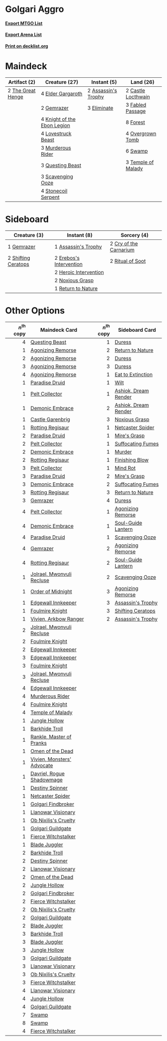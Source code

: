 # Golgari Aggro

#### [Export MTGO List](../collection/Golgari%20Aggro/Golgari%20Aggro.txt)
#### [Export Arena List](../collection/Golgari%20Aggro/Golgari%20Aggro_arena.txt)
#### [Print on decklist.org](http://decklist.org/?deckmain=2%09Assassin's%20Trophy%0A2%09Castle%20Locthwain%0A4%09Elder%20Gargaroth%0A3%09Eliminate%0A3%09Fabled%20Passage%0A8%09Forest%0A2%09Gemrazer%0A4%09Knight%20of%20the%20Ebon%20Legion%0A4%09Lovestruck%20Beast%0A3%09Murderous%20Rider%0A4%09Overgrown%20Tomb%0A3%09Questing%20Beast%0A3%09Scavenging%20Ooze%0A4%09Stonecoil%20Serpent%0A6%09Swamp%0A3%09Temple%20of%20Malady%0A2%09The%20Great%20Henge&deckside=1%09Assassin's%20Trophy%0A2%09Cry%20of%20the%20Carnarium%0A2%09Erebos's%20Intervention%0A1%09Gemrazer%0A2%09Heroic%20Intervention%0A2%09Noxious%20Grasp%0A1%09Return%20to%20Nature%0A2%09Ritual%20of%20Soot%0A2%09Shifting%20Ceratops)
# Maindeck

|                                        Artifact (2)                                        |                                            Creature (27)                                             |                                         Instant (5)                                          |                                          Land (26)                                          |
|--------------------------------------------------------------------------------------------|------------------------------------------------------------------------------------------------------|----------------------------------------------------------------------------------------------|---------------------------------------------------------------------------------------------|
|2 [The Great Henge](http://gatherer.wizards.com/Pages/Card/Details.aspx?multiverseid=473123)|4 [Elder Gargaroth](http://gatherer.wizards.com/Pages/Card/Details.aspx?multiverseid=485502)          |2 [Assassin's Trophy](http://gatherer.wizards.com/Pages/Card/Details.aspx?multiverseid=452902)|2 [Castle Locthwain](http://gatherer.wizards.com/Pages/Card/Details.aspx?multiverseid=473203)|
|                                                                                            |2 [Gemrazer](http://gatherer.wizards.com/Pages/Card/Details.aspx?multiverseid=479675)                 |3 [Eliminate](http://gatherer.wizards.com/Pages/Card/Details.aspx?multiverseid=485420)        |3 [Fabled Passage](http://gatherer.wizards.com/Pages/Card/Details.aspx?multiverseid=473206)  |
|                                                                                            |4 [Knight of the Ebon Legion](http://gatherer.wizards.com/Pages/Card/Details.aspx?multiverseid=466859)|                                                                                              |8 [Forest](http://gatherer.wizards.com/Pages/Card/Details.aspx?multiverseid=439860)          |
|                                                                                            |4 [Lovestruck Beast](http://gatherer.wizards.com/Pages/Card/Details.aspx?multiverseid=473127)         |                                                                                              |4 [Overgrown Tomb](http://gatherer.wizards.com/Pages/Card/Details.aspx?multiverseid=405103)  |
|                                                                                            |3 [Murderous Rider](http://gatherer.wizards.com/Pages/Card/Details.aspx?multiverseid=473059)          |                                                                                              |6 [Swamp](http://gatherer.wizards.com/Pages/Card/Details.aspx?multiverseid=439858)           |
|                                                                                            |3 [Questing Beast](http://gatherer.wizards.com/Pages/Card/Details.aspx?multiverseid=473133)           |                                                                                              |3 [Temple of Malady](http://gatherer.wizards.com/Pages/Card/Details.aspx?multiverseid=380515)|
|                                                                                            |3 [Scavenging Ooze](http://gatherer.wizards.com/Pages/Card/Details.aspx?multiverseid=420783)          |                                                                                              |                                                                                             |
|                                                                                            |4 [Stonecoil Serpent](http://gatherer.wizards.com/Pages/Card/Details.aspx?multiverseid=473197)        |                                                                                              |                                                                                             |


# Sideboard

|                                         Creature (3)                                         |                                           Instant (8)                                            |                                           Sorcery (4)                                           |
|----------------------------------------------------------------------------------------------|--------------------------------------------------------------------------------------------------|-------------------------------------------------------------------------------------------------|
|1 [Gemrazer](http://gatherer.wizards.com/Pages/Card/Details.aspx?multiverseid=479675)         |1 [Assassin's Trophy](http://gatherer.wizards.com/Pages/Card/Details.aspx?multiverseid=452902)    |2 [Cry of the Carnarium](http://gatherer.wizards.com/Pages/Card/Details.aspx?multiverseid=457214)|
|2 [Shifting Ceratops](http://gatherer.wizards.com/Pages/Card/Details.aspx?multiverseid=466948)|2 [Erebos's Intervention](http://gatherer.wizards.com/Pages/Card/Details.aspx?multiverseid=476345)|2 [Ritual of Soot](http://gatherer.wizards.com/Pages/Card/Details.aspx?multiverseid=452834)      |
|                                                                                              |2 [Heroic Intervention](http://gatherer.wizards.com/Pages/Card/Details.aspx?multiverseid=423776)  |                                                                                                 |
|                                                                                              |2 [Noxious Grasp](http://gatherer.wizards.com/Pages/Card/Details.aspx?multiverseid=466864)        |                                                                                                 |
|                                                                                              |1 [Return to Nature](http://gatherer.wizards.com/Pages/Card/Details.aspx?multiverseid=461102)     |                                                                                                 |


# Other Options

|*n*<sup>th</sup> copy|                                            Maindeck Card                                            |*n*<sup>th</sup> copy|                                        Sideboard Card                                         |
|--------------------:|-----------------------------------------------------------------------------------------------------|--------------------:|-----------------------------------------------------------------------------------------------|
|                    4|[Questing Beast](http://gatherer.wizards.com/Pages/Card/Details.aspx?multiverseid=473133)            |                    1|[Duress](http://gatherer.wizards.com/Pages/Card/Details.aspx?multiverseid=14557)               |
|                    1|[Agonizing Remorse](http://gatherer.wizards.com/Pages/Card/Details.aspx?multiverseid=476334)         |                    2|[Return to Nature](http://gatherer.wizards.com/Pages/Card/Details.aspx?multiverseid=461102)    |
|                    2|[Agonizing Remorse](http://gatherer.wizards.com/Pages/Card/Details.aspx?multiverseid=476334)         |                    2|[Duress](http://gatherer.wizards.com/Pages/Card/Details.aspx?multiverseid=14557)               |
|                    3|[Agonizing Remorse](http://gatherer.wizards.com/Pages/Card/Details.aspx?multiverseid=476334)         |                    3|[Duress](http://gatherer.wizards.com/Pages/Card/Details.aspx?multiverseid=14557)               |
|                    4|[Agonizing Remorse](http://gatherer.wizards.com/Pages/Card/Details.aspx?multiverseid=476334)         |                    1|[Eat to Extinction](http://gatherer.wizards.com/Pages/Card/Details.aspx?multiverseid=476341)   |
|                    1|[Paradise Druid](http://gatherer.wizards.com/Pages/Card/Details.aspx?multiverseid=461098)            |                    1|[Wilt](http://gatherer.wizards.com/Pages/Card/Details.aspx?multiverseid=479696)                |
|                    1|[Pelt Collector](http://gatherer.wizards.com/Pages/Card/Details.aspx?multiverseid=452891)            |                    1|[Ashiok, Dream Render](http://gatherer.wizards.com/Pages/Card/Details.aspx?multiverseid=461155)|
|                    1|[Demonic Embrace](http://gatherer.wizards.com/Pages/Card/Details.aspx?multiverseid=488255)           |                    2|[Ashiok, Dream Render](http://gatherer.wizards.com/Pages/Card/Details.aspx?multiverseid=461155)|
|                    1|[Castle Garenbrig](http://gatherer.wizards.com/Pages/Card/Details.aspx?multiverseid=473202)          |                    3|[Noxious Grasp](http://gatherer.wizards.com/Pages/Card/Details.aspx?multiverseid=466864)       |
|                    1|[Rotting Regisaur](http://gatherer.wizards.com/Pages/Card/Details.aspx?multiverseid=466865)          |                    1|[Netcaster Spider](http://gatherer.wizards.com/Pages/Card/Details.aspx?multiverseid=416945)    |
|                    2|[Paradise Druid](http://gatherer.wizards.com/Pages/Card/Details.aspx?multiverseid=461098)            |                    1|[Mire's Grasp](http://gatherer.wizards.com/Pages/Card/Details.aspx?multiverseid=476357)        |
|                    2|[Pelt Collector](http://gatherer.wizards.com/Pages/Card/Details.aspx?multiverseid=452891)            |                    1|[Suffocating Fumes](http://gatherer.wizards.com/Pages/Card/Details.aspx?multiverseid=479620)   |
|                    2|[Demonic Embrace](http://gatherer.wizards.com/Pages/Card/Details.aspx?multiverseid=488255)           |                    1|[Murder](http://gatherer.wizards.com/Pages/Card/Details.aspx?multiverseid=442087)              |
|                    2|[Rotting Regisaur](http://gatherer.wizards.com/Pages/Card/Details.aspx?multiverseid=466865)          |                    1|[Finishing Blow](http://gatherer.wizards.com/Pages/Card/Details.aspx?multiverseid=485422)      |
|                    3|[Pelt Collector](http://gatherer.wizards.com/Pages/Card/Details.aspx?multiverseid=452891)            |                    1|[Mind Rot](http://gatherer.wizards.com/Pages/Card/Details.aspx?multiverseid=129645)            |
|                    3|[Paradise Druid](http://gatherer.wizards.com/Pages/Card/Details.aspx?multiverseid=461098)            |                    2|[Mire's Grasp](http://gatherer.wizards.com/Pages/Card/Details.aspx?multiverseid=476357)        |
|                    3|[Demonic Embrace](http://gatherer.wizards.com/Pages/Card/Details.aspx?multiverseid=488255)           |                    2|[Suffocating Fumes](http://gatherer.wizards.com/Pages/Card/Details.aspx?multiverseid=479620)   |
|                    3|[Rotting Regisaur](http://gatherer.wizards.com/Pages/Card/Details.aspx?multiverseid=466865)          |                    3|[Return to Nature](http://gatherer.wizards.com/Pages/Card/Details.aspx?multiverseid=461102)    |
|                    3|[Gemrazer](http://gatherer.wizards.com/Pages/Card/Details.aspx?multiverseid=479675)                  |                    4|[Duress](http://gatherer.wizards.com/Pages/Card/Details.aspx?multiverseid=14557)               |
|                    4|[Pelt Collector](http://gatherer.wizards.com/Pages/Card/Details.aspx?multiverseid=452891)            |                    1|[Agonizing Remorse](http://gatherer.wizards.com/Pages/Card/Details.aspx?multiverseid=476334)   |
|                    4|[Demonic Embrace](http://gatherer.wizards.com/Pages/Card/Details.aspx?multiverseid=488255)           |                    1|[Soul-Guide Lantern](http://gatherer.wizards.com/Pages/Card/Details.aspx?multiverseid=476488)  |
|                    4|[Paradise Druid](http://gatherer.wizards.com/Pages/Card/Details.aspx?multiverseid=461098)            |                    1|[Scavenging Ooze](http://gatherer.wizards.com/Pages/Card/Details.aspx?multiverseid=420783)     |
|                    4|[Gemrazer](http://gatherer.wizards.com/Pages/Card/Details.aspx?multiverseid=479675)                  |                    2|[Agonizing Remorse](http://gatherer.wizards.com/Pages/Card/Details.aspx?multiverseid=476334)   |
|                    4|[Rotting Regisaur](http://gatherer.wizards.com/Pages/Card/Details.aspx?multiverseid=466865)          |                    2|[Soul-Guide Lantern](http://gatherer.wizards.com/Pages/Card/Details.aspx?multiverseid=476488)  |
|                    1|[Jolrael, Mwonvuli Recluse](http://gatherer.wizards.com/Pages/Card/Details.aspx?multiverseid=485514) |                    2|[Scavenging Ooze](http://gatherer.wizards.com/Pages/Card/Details.aspx?multiverseid=420783)     |
|                    1|[Order of Midnight](http://gatherer.wizards.com/Pages/Card/Details.aspx?multiverseid=473061)         |                    3|[Agonizing Remorse](http://gatherer.wizards.com/Pages/Card/Details.aspx?multiverseid=476334)   |
|                    1|[Edgewall Innkeeper](http://gatherer.wizards.com/Pages/Card/Details.aspx?multiverseid=473113)        |                    3|[Assassin's Trophy](http://gatherer.wizards.com/Pages/Card/Details.aspx?multiverseid=452902)   |
|                    1|[Foulmire Knight](http://gatherer.wizards.com/Pages/Card/Details.aspx?multiverseid=473052)           |                    3|[Shifting Ceratops](http://gatherer.wizards.com/Pages/Card/Details.aspx?multiverseid=466948)   |
|                    1|[Vivien, Arkbow Ranger](http://gatherer.wizards.com/Pages/Card/Details.aspx?multiverseid=466953)     |                    2|[Assassin's Trophy](http://gatherer.wizards.com/Pages/Card/Details.aspx?multiverseid=452902)   |
|                    2|[Jolrael, Mwonvuli Recluse](http://gatherer.wizards.com/Pages/Card/Details.aspx?multiverseid=485514) |                     |                                                                                               |
|                    2|[Foulmire Knight](http://gatherer.wizards.com/Pages/Card/Details.aspx?multiverseid=473052)           |                     |                                                                                               |
|                    2|[Edgewall Innkeeper](http://gatherer.wizards.com/Pages/Card/Details.aspx?multiverseid=473113)        |                     |                                                                                               |
|                    3|[Edgewall Innkeeper](http://gatherer.wizards.com/Pages/Card/Details.aspx?multiverseid=473113)        |                     |                                                                                               |
|                    3|[Foulmire Knight](http://gatherer.wizards.com/Pages/Card/Details.aspx?multiverseid=473052)           |                     |                                                                                               |
|                    3|[Jolrael, Mwonvuli Recluse](http://gatherer.wizards.com/Pages/Card/Details.aspx?multiverseid=485514) |                     |                                                                                               |
|                    4|[Edgewall Innkeeper](http://gatherer.wizards.com/Pages/Card/Details.aspx?multiverseid=473113)        |                     |                                                                                               |
|                    4|[Murderous Rider](http://gatherer.wizards.com/Pages/Card/Details.aspx?multiverseid=473059)           |                     |                                                                                               |
|                    4|[Foulmire Knight](http://gatherer.wizards.com/Pages/Card/Details.aspx?multiverseid=473052)           |                     |                                                                                               |
|                    4|[Temple of Malady](http://gatherer.wizards.com/Pages/Card/Details.aspx?multiverseid=380515)          |                     |                                                                                               |
|                    1|[Jungle Hollow](http://gatherer.wizards.com/Pages/Card/Details.aspx?multiverseid=405273)             |                     |                                                                                               |
|                    1|[Barkhide Troll](http://gatherer.wizards.com/Pages/Card/Details.aspx?multiverseid=466919)            |                     |                                                                                               |
|                    1|[Rankle, Master of Pranks](http://gatherer.wizards.com/Pages/Card/Details.aspx?multiverseid=473063)  |                     |                                                                                               |
|                    1|[Omen of the Dead](http://gatherer.wizards.com/Pages/Card/Details.aspx?multiverseid=476361)          |                     |                                                                                               |
|                    1|[Vivien, Monsters' Advocate](http://gatherer.wizards.com/Pages/Card/Details.aspx?multiverseid=479695)|                     |                                                                                               |
|                    1|[Davriel, Rogue Shadowmage](http://gatherer.wizards.com/Pages/Card/Details.aspx?multiverseid=461010) |                     |                                                                                               |
|                    1|[Destiny Spinner](http://gatherer.wizards.com/Pages/Card/Details.aspx?multiverseid=476419)           |                     |                                                                                               |
|                    1|[Netcaster Spider](http://gatherer.wizards.com/Pages/Card/Details.aspx?multiverseid=416945)          |                     |                                                                                               |
|                    1|[Golgari Findbroker](http://gatherer.wizards.com/Pages/Card/Details.aspx?multiverseid=452925)        |                     |                                                                                               |
|                    1|[Llanowar Visionary](http://gatherer.wizards.com/Pages/Card/Details.aspx?multiverseid=485516)        |                     |                                                                                               |
|                    1|[Ob Nixilis's Cruelty](http://gatherer.wizards.com/Pages/Card/Details.aspx?multiverseid=461028)      |                     |                                                                                               |
|                    1|[Golgari Guildgate](http://gatherer.wizards.com/Pages/Card/Details.aspx?multiverseid=376351)         |                     |                                                                                               |
|                    1|[Fierce Witchstalker](http://gatherer.wizards.com/Pages/Card/Details.aspx?multiverseid=473116)       |                     |                                                                                               |
|                    1|[Blade Juggler](http://gatherer.wizards.com/Pages/Card/Details.aspx?multiverseid=457207)             |                     |                                                                                               |
|                    2|[Barkhide Troll](http://gatherer.wizards.com/Pages/Card/Details.aspx?multiverseid=466919)            |                     |                                                                                               |
|                    2|[Destiny Spinner](http://gatherer.wizards.com/Pages/Card/Details.aspx?multiverseid=476419)           |                     |                                                                                               |
|                    2|[Llanowar Visionary](http://gatherer.wizards.com/Pages/Card/Details.aspx?multiverseid=485516)        |                     |                                                                                               |
|                    2|[Omen of the Dead](http://gatherer.wizards.com/Pages/Card/Details.aspx?multiverseid=476361)          |                     |                                                                                               |
|                    2|[Jungle Hollow](http://gatherer.wizards.com/Pages/Card/Details.aspx?multiverseid=405273)             |                     |                                                                                               |
|                    2|[Golgari Findbroker](http://gatherer.wizards.com/Pages/Card/Details.aspx?multiverseid=452925)        |                     |                                                                                               |
|                    2|[Fierce Witchstalker](http://gatherer.wizards.com/Pages/Card/Details.aspx?multiverseid=473116)       |                     |                                                                                               |
|                    2|[Ob Nixilis's Cruelty](http://gatherer.wizards.com/Pages/Card/Details.aspx?multiverseid=461028)      |                     |                                                                                               |
|                    2|[Golgari Guildgate](http://gatherer.wizards.com/Pages/Card/Details.aspx?multiverseid=376351)         |                     |                                                                                               |
|                    2|[Blade Juggler](http://gatherer.wizards.com/Pages/Card/Details.aspx?multiverseid=457207)             |                     |                                                                                               |
|                    3|[Barkhide Troll](http://gatherer.wizards.com/Pages/Card/Details.aspx?multiverseid=466919)            |                     |                                                                                               |
|                    3|[Blade Juggler](http://gatherer.wizards.com/Pages/Card/Details.aspx?multiverseid=457207)             |                     |                                                                                               |
|                    3|[Jungle Hollow](http://gatherer.wizards.com/Pages/Card/Details.aspx?multiverseid=405273)             |                     |                                                                                               |
|                    3|[Golgari Guildgate](http://gatherer.wizards.com/Pages/Card/Details.aspx?multiverseid=376351)         |                     |                                                                                               |
|                    3|[Llanowar Visionary](http://gatherer.wizards.com/Pages/Card/Details.aspx?multiverseid=485516)        |                     |                                                                                               |
|                    3|[Ob Nixilis's Cruelty](http://gatherer.wizards.com/Pages/Card/Details.aspx?multiverseid=461028)      |                     |                                                                                               |
|                    3|[Fierce Witchstalker](http://gatherer.wizards.com/Pages/Card/Details.aspx?multiverseid=473116)       |                     |                                                                                               |
|                    4|[Llanowar Visionary](http://gatherer.wizards.com/Pages/Card/Details.aspx?multiverseid=485516)        |                     |                                                                                               |
|                    4|[Jungle Hollow](http://gatherer.wizards.com/Pages/Card/Details.aspx?multiverseid=405273)             |                     |                                                                                               |
|                    4|[Golgari Guildgate](http://gatherer.wizards.com/Pages/Card/Details.aspx?multiverseid=376351)         |                     |                                                                                               |
|                    7|[Swamp](http://gatherer.wizards.com/Pages/Card/Details.aspx?multiverseid=439858)                     |                     |                                                                                               |
|                    8|[Swamp](http://gatherer.wizards.com/Pages/Card/Details.aspx?multiverseid=439858)                     |                     |                                                                                               |
|                    4|[Fierce Witchstalker](http://gatherer.wizards.com/Pages/Card/Details.aspx?multiverseid=473116)       |                     |                                                                                               |

